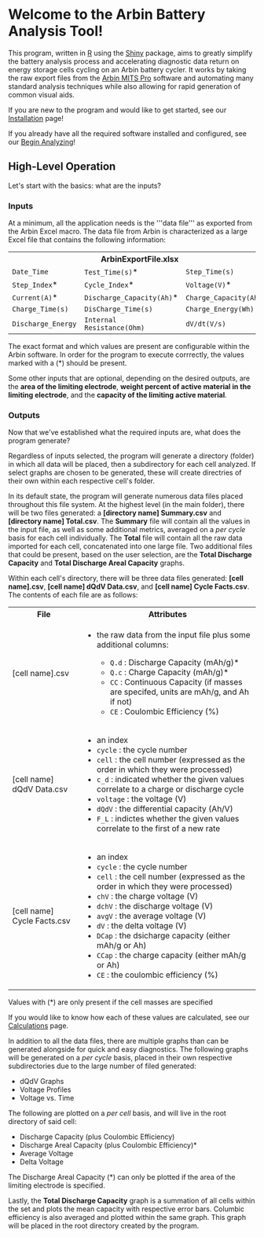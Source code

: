 # Welcome to the Arbin Battery Analysis Tool!

This program, written in [R](https://www.r-project.org/) using the [Shiny](https://shiny.rstudio.com/) package, aims to greatly simplify the battery analysis process and accelerating diagnostic data return on energy storage cells cycling on an Arbin battery cycler. It works by taking the raw export files from the [Arbin MITS Pro](https://www.arbin.com/software/) software and automating many standard analysis techniques while also allowing for rapid generation of common visual aids. 

If you are new to the program and would like to get started, see our [Installation](Installation.md) page!

If you already have all the required software installed and configured, see our [Begin Analyzing](begin-analyzing.md)!

## High-Level Operation

Let's start with the basics: what are the inputs?

### Inputs

At a minimum, all the application needs is the '''data file''' as exported from the Arbin Excel macro. The data file from Arbin is characterized as a large Excel file that contains the following information:

<table>
  <tr>
    <th colspan="3">ArbinExportFile.xlsx</th>
  </tr>
  <tr>
    <td><code>Date_Time</code></td>
    <td><code>Test_Time(s)</code>*</td>
    <td><code>Step_Time(s)</code></td>
  </tr>
  <tr>
    <td><code>Step_Index</code>*</td>
    <td><code>Cycle_Index</code>*</td>
    <td><code>Voltage(V)</code>*</td>
  </tr>
  <tr>
    <td><code>Current(A)</code>*</td>
    <td><code>Discharge_Capacity(Ah)</code>*</td>
    <td><code>Charge_Capacity(Ah)</code>*</td>
  </tr>
  <tr>
    <td><code>Charge_Time(s)</code></td>
    <td><code>DisCharge_Time(s)</code></td>
    <td><code>Charge_Energy(Wh)</code></td>
  </tr>
  <tr>
    <td><code>Discharge_Energy</code></td>
    <td><code>Internal Resistance(Ohm)</code></td>
    <td><code>dV/dt(V/s)</code></td>
  </tr>
</table>

The exact format and which values are present are configurable within the Arbin software. In order for the program to execute corrrectly, the values marked with a (*) should be present.

Some other inputs that are optional, depending on the desired outputs, are the **area of the limiting electrode**, **weight percent of active material in the limiting electrode**, and the **capacity of the limiting active material**. 

### Outputs

Now that we've established what the required inputs are, what does the program generate? 

Regardless of inputs selected, the program will generate a directory (folder) in which all data will be placed, then a subdirectory for each cell analyzed. If select graphs are chosen to be generated, these will create directries of their own within each respective cell's folder. 

In its default state, the program will generate numerous data files placed throughout this file system. At the highest level (in the main folder), there will be two files generated: a **[directory name] Summary.csv** and **[directory name] Total.csv**. The **Summary** file will contain all the values in the input file, as well as some additional metrics, averaged on a *per cycle* basis for each cell individually. The **Total** file will contain all the raw data imported for each cell, concatenated into one large file. Two additional files that could be present, based on the user selection, are the **Total Discharge Capacity** and **Total Discharge Areal Capacity** graphs.

Within each cell's directory, there will be three data files generated: **[cell name].csv**, **[cell name] dQdV Data.csv**, and **[cell name] Cycle Facts.csv**. The contents of each file are as follows:

<table>
  <tr>
    <th>File</th>
    <th>Attributes</th>
  </tr>
  <tr>
    <td>[cell name].csv</td>
    <td><ul><li>the raw data from the input file plus some additional columns:</li><ul><li><code>Q.d</code> : Discharge Capacity (mAh/g)*</li><li><code>Q.c</code> : Charge Capacity (mAh/g)*</li><li><code>CC</code> : Continuous Capacity (if masses are specifed, units are mAh/g, and Ah if not)</li><li><code>CE</code> : Coulombic Efficiency (%)</li><ul><ul></td>
  </tr>
  <tr>
    <td>[cell name] dQdV Data.csv</td>
    <td><ul><li>an index<br></li><li><code>cycle</code> : the cycle number</li><li><code>cell</code> : the cell number (expressed as the order in which they were processed)</li><li><code>c_d</code> : indicated whether the given values correlate to a charge or discharge cycle</li><li><code>voltage</code> : the voltage (V)</li><li><code>dQdV</code> : the differential capacity (Ah/V)</li><li><code>F_L</code> : indictes whether the given values correlate to the first of a new rate</li><ul></td>
  </tr>
  <tr>
    <td>[cell name] Cycle Facts.csv</td>
    <td><ul><li>an index</li><li><code>cycle</code> : the cycle number</li><li><code>cell</code> : the cell number (expressed as the order in which they were processed)</li><li><code>chV</code> : the charge voltage (V)</li><li><code>dchV</code> : the discharge voltage (V)</li><li><code>avgV</code> : the average voltage (V)</li><li><code>dV</code> : the delta voltage (V)</li><li><code>DCap</code> : the dsicharge capacity (either mAh/g or Ah)</li><li><code>CCap</code> : the charge capacity (either mAh/g or Ah)</li><li><code>CE</code> : the coulombic efficiency (%)</li><ul></td>
  </tr>
</table>
      
Values with (*) are only present if the cell masses are specified

If you would like to know how each of these values are calculated, see our [Calculations](Calculations.md) page.

In addition to all the data files, there are multiple graphs than can be generated alongside for quick and easy diagnostics. The following graphs will be generated on a *per cycle* basis, placed in their own respective subdirectories due to the large number of filed generated:

- dQdV Graphs
- Voltage Profiles
- Voltage vs. Time

The following are plotted on a *per cell* basis, and will live in the root directory of said cell:

- Discharge Capacity (plus Coulombic Efficiency)
- Discharge Areal Capacity (plus Coulombic Efficiency)*
- Average Voltage
- Delta Voltage

The Discharge Areal Capacity (*) can only be plotted if the area of the limiting electrode is specified.

Lastly, the **Total Discharge Capacity** graph is a summation of all cells within the set and plots the mean capacity with respective error bars. Columbic efficiency is also averaged and plotted within the same graph. This graph will be placed in the root directory created by the program.
